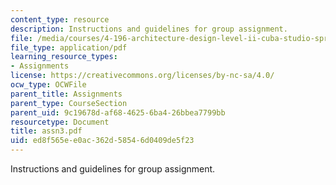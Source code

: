 ```yaml
---
content_type: resource
description: Instructions and guidelines for group assignment.
file: /media/courses/4-196-architecture-design-level-ii-cuba-studio-spring-2004/ed8f565ee0ac362d58546d0409de5f23_assn3.pdf
file_type: application/pdf
learning_resource_types:
- Assignments
license: https://creativecommons.org/licenses/by-nc-sa/4.0/
ocw_type: OCWFile
parent_title: Assignments
parent_type: CourseSection
parent_uid: 9c19678d-af68-4625-6ba4-26bbea7799bb
resourcetype: Document
title: assn3.pdf
uid: ed8f565e-e0ac-362d-5854-6d0409de5f23
---
```

Instructions and guidelines for group assignment.